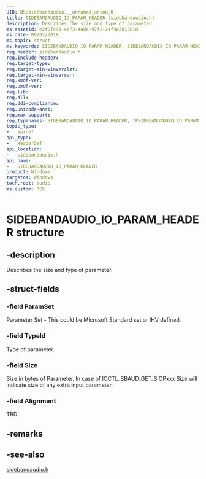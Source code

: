 ```yaml
---
UID: NS:sidebandaudio.__unnamed_union_0
title: SIDEBANDAUDIO_IO_PARAM_HEADER (sidebandaudio.h)
description: Describes the size and type of parameter.
ms.assetid: e2f0fc99-4a73-44de-97f3-24f3a3d13b18
ms.date: 09/07/2018
ms.topic: struct
ms.keywords: SIDEBANDAUDIO_IO_PARAM_HEADER, SIDEBANDAUDIO_IO_PARAM_HEADER, *PSIDEBANDAUDIO_IO_PARAM_HEADER, 
req.header: sidebandaudio.h
req.include-header:
req.target-type:
req.target-min-winverclnt:
req.target-min-winversvr:
req.kmdf-ver:
req.umdf-ver:
req.lib:
req.dll:
req.ddi-compliance:
req.unicode-ansi:
req.max-support:
req.typenames: SIDEBANDAUDIO_IO_PARAM_HEADER, *PSIDEBANDAUDIO_IO_PARAM_HEADER
topic_type: 
-	apiref
api_type: 
-	HeaderDef
api_location: 
-	sidebandaudio.h
api_name: 
-	SIDEBANDAUDIO_IO_PARAM_HEADER
product: Windows
targetos: Windows
tech.root: audio
ms.custom: RS5
---
```


# SIDEBANDAUDIO_IO_PARAM_HEADER structure

## -description

Describes the size and type of parameter.


## -struct-fields

### -field ParamSet
Parameter Set - This could be Microsoft Standard set or IHV defined.
 
### -field TypeId
Type of parameter.
 
### -field Size
Size in bytes of Parameter. In case of IOCTL_SBAUD_GET_SIOPxxx Size will indicate size of any extra input parameter.

### -field Alignment
TBD 

## -remarks

## -see-also
[sidebandaudio.h](index.md)
